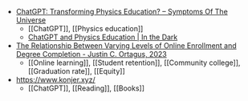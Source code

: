 - [ChatGPT: Transforming Physics Education? – Symptoms Of The Universe](https://muircheartblog.wpcomstaging.com/2023/01/23/chatgpt-transforming-physics-education/)
	- [[ChatGPT]], [[Physics education]]
	- [ChatGPT and Physics Education | In the Dark](https://telescoper.wordpress.com/2023/01/24/chatgpt-and-physics-education/)
- [The Relationship Between Varying Levels of Online Enrollment and Degree Completion - Justin C. Ortagus, 2023](https://journals.sagepub.com/doi/full/10.3102/0013189X221147522)
	- [[Online learning]], [[Student retention]], [[Community college]], [[Graduation rate]], [[Equity]]
- https://www.konjer.xyz/
	- [[ChatGPT]], [[Reading]], [[Books]]